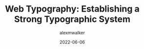 ---
author: alexmwalker
date: 2022-06-06
permalink: false
publisher: sitepointdotcom
tags:
  - typography
target_url: https://www.sitepoint.com/web-typography-establishing-a-strong-typographic-system/
title: "Web Typography: Establishing a Strong Typographic System"
---